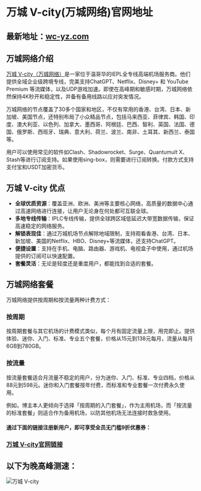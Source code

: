 # 万城 V-city(万城网络)官网地址

## 最新地址：[wc-yz.com](https://port01.wc-yz.com/#/register?code=0BnXRJud)

## 万城网络介绍

[万城 V-city（万城网络）](https://port01.wc-yz.com/#/register?code=0BnXRJud)是一家位于温哥华的IEPL全专线高端机场服务商。他们提供全域企业级跨境专线，完美支持ChatGPT、Netflix、Disney+ 和 YouTube Premium 等流媒体，以及UDP游戏加速。即使在高峰期和敏感时期，万城网络依然保持4K秒开和稳定性，并备有备用线路以应对突发情况。

万城网络的节点覆盖了30多个国家和地区，不仅有常用的香港、台湾、日本、新加坡、美国节点，还特别布局了小众精品节点，包括马来西亚、菲律宾、韩国、印度、澳大利亚、以色列、加拿大、墨西哥、阿根廷、巴西、智利、英国、法国、德国、俄罗斯、西班牙、瑞典、意大利、荷兰、波兰、南非、土耳其、新西兰、泰国等。

用户可以使用常见的软件如Clash、Shadowrocket、Surge、Quantumult X、Stash等进行订阅支持。如果使用sing-box，则需要进行订阅转换。付款方式支持支付宝和USDT加密货币。

## 万城 V-city 优点

- **全球优质资源**：覆盖亚洲、欧洲、美洲等主要核心网络，高质量的数据中心通过高速网络进行连接，让用户无论身在何处都可互联全球。
- **多地专线传输**：IPLC专线传输，提供全球跨区域低延迟大带宽数据传输，保证高速稳定的网络服务。
- **解锁表现佳**：通过万城机场节点解除地域限制，支持观看香港、台湾、日本、新加坡、美国的Netflix、HBO、Disney+等流媒体，还支持ChatGPT。
- **便捷设置**：支持在手机、电脑、路由器、游戏机、电视盒子中使用，通过机场提供的订阅可以快速配置。
- **套餐灵活**：无论是轻度还是重度用户，都能找到合适的套餐。


## 万城网络套餐

万城网络提供按周期和按流量两种计费方式：

### 按周期

按周期套餐与其它机场的计费模式类似，每个月有固定流量上限，用完即止。提供体验、迷你、入门、标准、专业五个套餐，价格从15元到138元每月，流量从每月6GB到780GB。

### 按流量

按流量套餐适合月流量不稳定的用户，分为迷你、入门、标准、专业四档，价格从88元到598元。迷你和入门套餐按年付费，而标准和专业套餐一次付费永久使用。

例如，博主本人更倾向于选择「按周期的入门套餐」，作为主用机场，而「按流量的标准套餐」则适合作为备用机场，以防其他机场无法连接时救急使用。

#### 通过下面的链接注册新用户，即可享受全员无门槛9折优惠券：

###  [万城 V-city官网链接](https://port01.wc-yz.com/#/register?code=0BnXRJud)

## 以下为晚高峰测速：

![万城 V-city](https://github.com/user-attachments/assets/6c823e61-108b-427b-ba1f-c29fe4ecc8a9)
